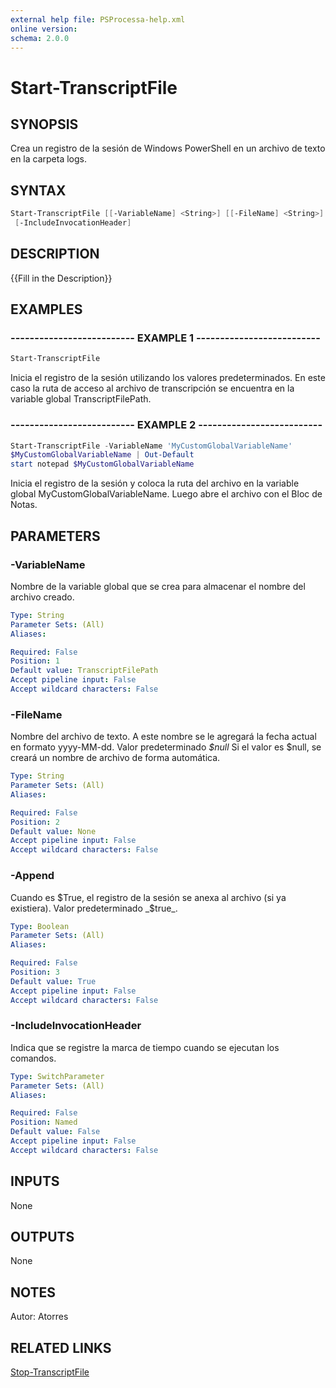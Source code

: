 ```yaml
---
external help file: PSProcessa-help.xml
online version: 
schema: 2.0.0
---
```


# Start-TranscriptFile

## SYNOPSIS
Crea un registro de la sesión de Windows PowerShell en un archivo de texto en la carpeta logs.

## SYNTAX

```powershell
Start-TranscriptFile [[-VariableName] <String>] [[-FileName] <String>] [[-Append] <Boolean>]
 [-IncludeInvocationHeader]
```

## DESCRIPTION
{{Fill in the Description}}

## EXAMPLES

### -------------------------- EXAMPLE 1 --------------------------
```powershell
Start-TranscriptFile
```

Inicia el registro de la sesión utilizando los valores predeterminados.
En este caso la ruta de acceso al archivo de transcripción se encuentra en la variable global TranscriptFilePath.

### -------------------------- EXAMPLE 2 --------------------------
```powershell
Start-TranscriptFile -VariableName 'MyCustomGlobalVariableName'
$MyCustomGlobalVariableName | Out-Default
start notepad $MyCustomGlobalVariableName
```

Inicia el registro de la sesión y coloca la ruta del archivo en la variable global MyCustomGlobalVariableName.
Luego abre el archivo con el Bloc de Notas.

## PARAMETERS

### -VariableName
Nombre de la variable global que se crea para almacenar el nombre del archivo creado.

```yaml
Type: String
Parameter Sets: (All)
Aliases: 

Required: False
Position: 1
Default value: TranscriptFilePath
Accept pipeline input: False
Accept wildcard characters: False
```

### -FileName
Nombre del archivo de texto.
A este nombre se le agregará la fecha actual en formato yyyy-MM-dd.
Valor predeterminado _$null_
Si el valor es $null, se creará un nombre de archivo de forma automática.

```yaml
Type: String
Parameter Sets: (All)
Aliases: 

Required: False
Position: 2
Default value: None
Accept pipeline input: False
Accept wildcard characters: False
```

### -Append
Cuando es $True, el registro de la sesión se anexa al archivo (si ya existiera).
Valor predeterminado _$true_.

```yaml
Type: Boolean
Parameter Sets: (All)
Aliases: 

Required: False
Position: 3
Default value: True
Accept pipeline input: False
Accept wildcard characters: False
```

### -IncludeInvocationHeader
Indica que se registre la marca de tiempo cuando se ejecutan los comandos.

```yaml
Type: SwitchParameter
Parameter Sets: (All)
Aliases: 

Required: False
Position: Named
Default value: False
Accept pipeline input: False
Accept wildcard characters: False
```

## INPUTS
None

## OUTPUTS
None

## NOTES
Autor: Atorres

## RELATED LINKS

[Stop-TranscriptFile](Stop-TranscriptFile.md)

